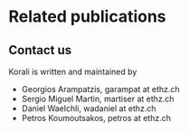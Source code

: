 # Related publications


## Contact us
Korali is written and maintained by

* Georgios Arampatzis, garampat at ethz.ch
* Sergio Miguel Martin, martiser at ethz.ch
* Daniel Waelchli, wadaniel at ethz.ch
* Petros Koumoutsakos, petros at ethz.ch
